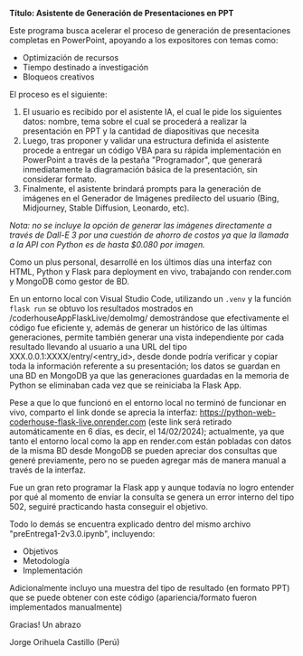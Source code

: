 <b>Título: Asistente de Generación de Presentaciones en PPT</b>

Este programa busca acelerar el proceso de generación de presentaciones completas en PowerPoint, apoyando a los expositores con temas como:

<ul>
  <li>Optimización de recursos</li>
  <li>Tiempo destinado a investigación</li>
  <li>Bloqueos creativos</li>
</ul>

El proceso es el siguiente:
<ol>
  <li>El usuario es recibido por el asistente IA, el cual le pide los siguientes datos: nombre, tema sobre el cual se procederá a realizar la presentación en PPT y la cantidad de diapositivas que necesita</li>
  <li>Luego, tras proponer y validar una estructura definida el asistente procede a entregar un código VBA para su rápida implementación en PowerPoint a través de la pestaña "Programador", que generará inmediatamente la diagramación básica de la presentación, sin considerar formato.</li>
  <li>Finalmente, el asistente brindará prompts para la generación de imágenes en el Generador de Imágenes predilecto del usuario (Bing, Midjourney, Stable Diffusion, Leonardo, etc).</li>
</ol>

<i>Nota: no se incluye la opción de generar las imágenes directamente a través de Dall-E 3 por una cuestión de ahorro de costos ya que la llamada a la API con Python es de hasta $0.080 por imagen.</i>

Como un plus personal, desarrollé en los últimos días una interfaz con HTML, Python y Flask para deployment en vivo, trabajando con render.com y MongoDB como gestor de BD.

En un entorno local con Visual Studio Code, utilizando un `.venv` y la función `flask run` se obtuvo los resultados mostrados en /coderhouseAppFlaskLive/demoImg/ demostrándose que efectivamente el código fue eficiente y, además de generar un histórico de las últimas generaciones, permite también generar una vista independiente por cada resultado llevando al usuario a una URL del tipo XXX.0.0.1:XXXX/entry/<entry_id>, desde donde podría verificar y copiar toda la información referente a su presentación; los datos se guardan en una BD en MongoDB ya que las generaciones guardadas en la memoria de Python se eliminaban cada vez que se reiniciaba la Flask App.

Pese a que lo que funcionó en el entorno local no terminó de funcionar en vivo, comparto el link donde se aprecia la interfaz: <a href="https://python-web-coderhouse-flask-live.onrender.com">https://python-web-coderhouse-flask-live.onrender.com</a> (este link será retirado automáticamente en 6 días, es decir, el 14/02/2024); actualmente, ya que tanto el entorno local como la app en render.com están pobladas con datos de la misma BD desde MongoDB se pueden apreciar dos consultas que generé previamente, pero no se pueden agregar más de manera manual a través de la interfaz.

Fue un gran reto programar la Flask app y aunque todavía no logro entender por qué al momento de enviar la consulta se genera un error interno del tipo 502, seguiré practicando hasta conseguir el objetivo.

Todo lo demás se encuentra explicado dentro del mismo archivo "preEntrega1-2v3.0.ipynb", incluyendo:
- Objetivos
- Metodología
- Implementación

Adicionalmente incluyo una muestra del tipo de resultado (en formato PPT) que se puede obtener con este código (apariencia/formato fueron implementados manualmente)

Gracias!
Un abrazo

Jorge Orihuela Castillo (Perú)
